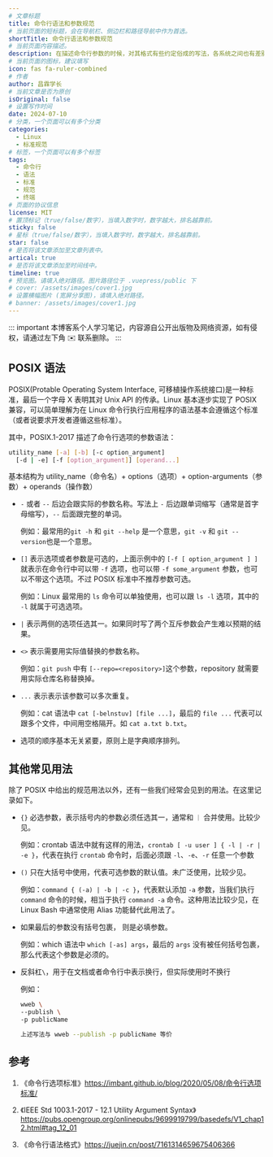 ```yaml
---
# 文章标题
title: 命令行语法和参数规范
# 当前页面的短标题，会在导航栏、侧边栏和路径导航中作为首选。
shortTitle: 命令行语法和参数规范
# 当前页面内容描述。
description: 在描述命令行参数的时候，对其格式有些约定俗成的写法，各系统之间也有差别。这里整理一下 POSIX 官方给出的语法和参数的书写规范，对后面其他文章编写时给出指导和参考。
# 当前页面的图标，建议填写
icon: fas fa-ruler-combined
# 作者
author: 昌霖学长
# 当前文章是否为原创
isOriginal: false
# 设置写作时间
date: 2024-07-10
# 分类，一个页面可以有多个分类
categories: 
  - Linux
  - 标准规范
# 标签，一个页面可以有多个标签
tags: 
  - 命令行
  - 语法
  - 标准
  - 规范
  - 终端
# 页面的协议信息
license: MIT 
# 置顶标记（true/false/数字），当填入数字时，数字越大，排名越靠前。
sticky: false
# 星标（true/false/数字），当填入数字时，数字越大，排名越靠前。
star: false
# 是否将该文章添加至文章列表中。
artical: true
# 是否将该文章添加至时间线中。
timeline: true
# 预览图。请填入绝对路径。图片路径位于 .vuepress/public 下
# cover: /assets/images/cover1.jpg
# 设置横幅图片 (宽屏分享图)，请填入绝对路径。
# banner: /assets/images/cover1.jpg
---
```


::: important
本博客系个人学习笔记，内容源自公开出版物及网络资源，如有侵权，请通过左下角 ✉️ 联系删除。
:::

## POSIX 语法

POSIX(Protable Operating System Interface, 可移植操作系统接口)是一种标准，最后一个字母 X 表明其对 Unix API 的传承。Linux 基本逐步实现了 POSIX 兼容，可以简单理解为在 Linux 命令行执行应用程序的语法基本会遵循这个标准（或者说要求开发者遵循这些标准）。

其中，POSIX.1-2017 描述了命令行选项的参数语法：

```bash
utility_name [-a] [-b] [-c option_argument]
  [-d | -e] [-f [option_argument]] [operand...]
```

基本结构为 utility_name（命令名）+ options（选项）+ option-arguments（参数）+ operands（操作数）

- `-` 或者 `--` 后边会跟实际的参数名称。写法上 `-` 后边跟单词缩写（通常是首字母缩写），`--` 后面跟完整的单词。

    例如：最常用的`git -h` 和 `git --help` 是一个意思，`git -v` 和 `git --version`也是一个意思。

- `[]` 表示选项或者参数是可选的，上面示例中的 `[-f [ option_argument ] ]` 就表示在命令行中可以带 `-f` 选项，也可以带 `-f some_argument` 参数，也可以不带这个选项。不过 POSIX 标准中不推荐参数可选。

    例如：Linux 最常用的 `ls` 命令可以单独使用，也可以跟 `ls -l` 选项，其中的 `-l` 就属于可选选项。

- `|` 表示两侧的选项任选其一。如果同时写了两个互斥参数会产生难以预期的结果。

- `<>` 表示需要用实际值替换的参数名称。
  
    例如：`git push` 中有 `[--repo=<repository>]`这个参数，repository 就需要用实际仓库名称替换掉。

- `...` 表示表示该参数可以多次重复。

    例如：cat 语法中 `cat [-belnstuv] [file ...]`，最后的 `file ...` 代表可以跟多个文件，中间用空格隔开。如 `cat a.txt b.txt`。

- 选项的顺序基本无关紧要，原则上是字典顺序排列。

## 其他常见用法

除了 POSIX 中给出的规范用法以外，还有一些我们经常会见到的用法。在这里记录如下。

- `{}` 必选参数，表示括号内的参数必须任选其一，通常和 `｜` 合并使用。比较少见。

    例如：crontab 语法中就有这样的用法，`crontab [ -u user ] { -l | -r | -e }`，代表在执行 `crontab` 命令时，后面必须跟 `-l`、`-e`、`-r` 任意一个参数

- `()` 只在大括号中使用，代表可选参数的默认值。未广泛使用，比较少见。

    例如：`command { (-a) | -b | -c }`，代表默认添加 `-a` 参数，当我们执行 `command` 命令的时候，相当于执行 `command -a` 命令。这种用法比较少见，在 Linux Bash 中通常使用 Alias 功能替代此用法了。

- 如果最后的参数没有括号包裹， 则是必填参数。

    例如：which 语法中 `which [-as] args`，最后的 `args` 没有被任何括号包裹，那么代表这个参数是必须的。

- 反斜杠`\`，用于在文档或者命令行中表示换行，但实际使用时不换行

    例如：
    ```bash
    wweb \
    --publish \
    -p publicName
    
    上述写法与 wweb --publish -p publicName 等价
    ```

## 参考

1. 《命令行选项标准》<https://imbant.github.io/blog/2020/05/08/命令行选项标准/>

2. 《IEEE Std 1003.1-2017 - 12.1 Utility Argument Syntax》<https://pubs.opengroup.org/onlinepubs/9699919799/basedefs/V1_chap12.html#tag_12_01>

3. 《命令行语法格式》<https://juejin.cn/post/7161314659675406366>
